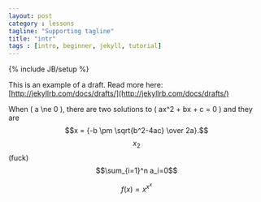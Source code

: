 ```yaml
---
layout: post
category : lessons
tagline: "Supporting tagline"
title: "intr"
tags : [intro, beginner, jekyll, tutorial]
---
```

{% include JB/setup %}

This is an example of a draft. Read more here: [http://jekyllrb.com/docs/drafts/](http://jekyllrb.com/docs/drafts/)


When \( a \ne 0 \), there are two solutions to \( ax^2 + bx + c = 0 \) and they are
$$x = {-b \pm \sqrt{b^2-4ac} \over 2a}.$$
$$ x_2 $$
\(fuck\)
$$\sum_{i=1}^n a_i=0$$

$$f(x)=x^{x^x}$$

